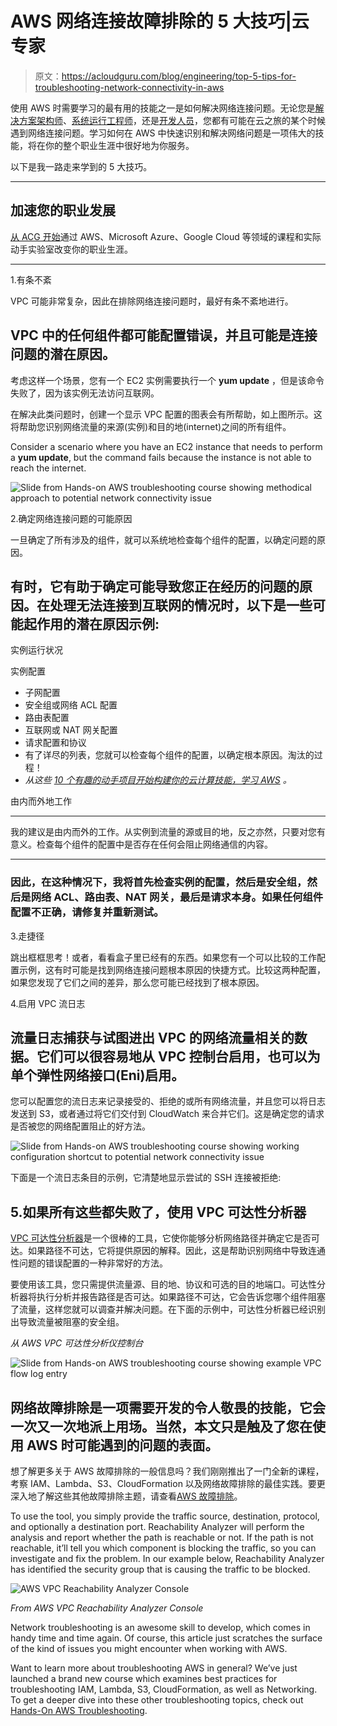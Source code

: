 # AWS 网络连接故障排除的 5 大技巧|云专家

> 原文：<https://acloudguru.com/blog/engineering/top-5-tips-for-troubleshooting-network-connectivity-in-aws>

使用 AWS 时需要学习的最有用的技能之一是如何解决网络连接问题。无论您是[解决方案架构师](https://acloudguru.com/course/aws-certified-solutions-architect-associate-saa-c02)、[系统运行工程师](https://acloudguru.com/course/aws-certified-sysops-administrator-associate-8Lkj)，还是[开发人员](https://acloudguru.com/course/aws-certified-developer-associate)，您都有可能在云之旅的某个时候遇到网络连接问题。学习如何在 AWS 中快速识别和解决网络问题是一项伟大的技能，将在你的整个职业生涯中很好地为你服务。

以下是我一路走来学到的 5 大技巧。

* * *

## 加速您的职业发展

[从 ACG 开始](https://acloudguru.com/pricing)通过 AWS、Microsoft Azure、Google Cloud 等领域的课程和实际动手实验室改变你的职业生涯。

* * *

1.有条不紊

VPC 可能非常复杂，因此在排除网络连接问题时，最好有条不紊地进行。

## VPC 中的任何组件都可能配置错误，并且可能是连接问题的潜在原因。

考虑这样一个场景，您有一个 EC2 实例需要执行一个 **yum update** ，但是该命令失败了，因为该实例无法访问互联网。

在解决此类问题时，创建一个显示 VPC 配置的图表会有所帮助，如上图所示。这将帮助您识别网络流量的来源(实例)和目的地(internet)之间的所有组件。

Consider a scenario where you have an EC2 instance that needs to perform a **yum update**, but the command fails because the instance is not able to reach the internet. 

![Slide from Hands-on AWS troubleshooting course showing methodical approach to potential network connectivity issue](img/3c9d730c22c5a8070557be148fe0320c.png)

2.确定网络连接问题的可能原因

一旦确定了所有涉及的组件，就可以系统地检查每个组件的配置，以确定问题的原因。

## 有时，它有助于确定可能导致您正在经历的问题的原因。在处理无法连接到互联网的情况时，以下是一些可能起作用的潜在原因示例:

实例运行状况

实例配置

*   子网配置
*   安全组或网络 ACL 配置
*   路由表配置
*   互联网或 NAT 网关配置
*   请求配置和协议
*   有了详尽的列表，您就可以检查每个组件的配置，以确定根本原因。淘汰的过程！
*   *从这些 [10 个有趣的动手项目开始构建你的云计算技能，学习 AWS](https://acloudguru.com/blog/engineering/10-fun-hands-on-projects-to-learn-aws) 。*

由内而外地工作

* * *

我的建议是由内而外的工作。从实例到流量的源或目的地，反之亦然，只要对您有意义。检查每个组件的配置中是否存在任何会阻止网络通信的内容。

* * *

### 因此，在这种情况下，我将首先检查实例的配置，然后是安全组，然后是网络 ACL、路由表、NAT 网关，最后是请求本身。如果任何组件配置不正确，请修复并重新测试。

3.走捷径

跳出框框思考！或者，看看盒子里已经有的东西。如果您有一个可以比较的工作配置示例，这有时可能是找到网络连接问题根本原因的快捷方式。比较这两种配置，如果您发现了它们之间的差异，那么您可能已经找到了根本原因。

4.启用 VPC 流日志

## 流量日志捕获与试图进出 VPC 的网络流量相关的数据。它们可以很容易地从 VPC 控制台启用，也可以为单个弹性网络接口(Eni)启用。

您可以配置您的流日志来记录接受的、拒绝的或所有网络流量，并且您可以将日志发送到 S3，或者通过将它们交付到 CloudWatch 来合并它们。这是确定您的请求是否被您的网络配置阻止的好方法。

![Slide from Hands-on AWS troubleshooting course showing working configuration shortcut to potential network connectivity issue](img/4197c626211097fd13be21ab8e3a70c4.png)

下面是一个流日志条目的示例，它清楚地显示尝试的 SSH 连接被拒绝:

## 5.如果所有这些都失败了，使用 VPC 可达性分析器

[VPC 可达性分析器](https://docs.aws.amazon.com/vpc/latest/reachability/what-is-reachability-analyzer.html)是一个很棒的工具，它使你能够分析网络路径并确定它是否可达。如果路径不可达，它将提供原因的解释。因此，这是帮助识别网络中导致连通性问题的错误配置的一种非常好的方法。

要使用该工具，您只需提供流量源、目的地、协议和可选的目的地端口。可达性分析器将执行分析并报告路径是否可达。如果路径不可达，它会告诉您哪个组件阻塞了流量，这样您就可以调查并解决问题。在下面的示例中，可达性分析器已经识别出导致流量被阻塞的安全组。

*从 AWS VPC 可达性分析仪控制台*

![Slide from Hands-on AWS troubleshooting course showing example VPC flow log entry](img/adbd50ae4b694c26599fa8027ae490b3.png)

## 网络故障排除是一项需要开发的令人敬畏的技能，它会一次又一次地派上用场。当然，本文只是触及了您在使用 AWS 时可能遇到的问题的表面。

想了解更多关于 AWS 故障排除的一般信息吗？我们刚刚推出了一门全新的课程，考察 IAM、Lambda、S3、CloudFormation 以及网络故障排除的最佳实践。要更深入地了解这些其他故障排除主题，请查看[AWS 故障排除](https://learn.acloud.guru/course/hands-on-aws-troubleshooting/overview)。

To use the tool, you simply provide the traffic source, destination, protocol, and optionally a destination port. Reachability Analyzer will perform the analysis and report whether the path is reachable or not. If the path is not reachable, it’ll tell you which component is blocking the traffic, so you can investigate and fix the problem. In our example below, Reachability Analyzer has identified the security group that is causing the traffic to be blocked. 

![AWS VPC Reachability Analyzer Console](img/37359866a803b9063e5cb334b594b4f4.png "AWS VPC Reachability Analyzer Console")

*From AWS VPC Reachability Analyzer Console*

Network troubleshooting is an awesome skill to develop, which comes in handy time and time again. Of course, this article just scratches the surface of the kind of issues you might encounter when working with AWS. 

Want to learn more about troubleshooting AWS in general? We’ve just launched a brand new course which examines best practices for troubleshooting IAM, Lambda, S3, CloudFormation, as well as Networking. To get a deeper dive into these other troubleshooting topics, check out [Hands-On AWS Troubleshooting](https://learn.acloud.guru/course/hands-on-aws-troubleshooting/overview).